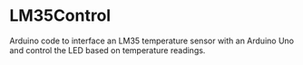 # LM35Control
Arduino code to interface an LM35 temperature sensor with an Arduino Uno and control the LED based on temperature readings.
